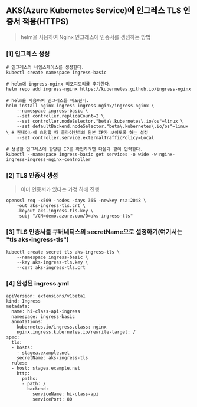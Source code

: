 ## AKS(Azure Kubernetes Service)에 인그레스 TLS 인증서 적용(HTTPS)
> helm을 사용하여 Nginx 인그레스에 인증서를 생성하는 방법
### [1] 인그레스 생성
```
# 인그레스의 네임스페이스를 생성한다.
kubectl create namespace ingress-basic

# helm에 ingress-nginx 리포지토리를 추가한다.
helm repo add ingress-nginx https://kubernetes.github.io/ingress-nginx

# helm을 사용하여 인그레스를 배포한다.
helm install nginx-ingress ingress-nginx/ingress-nginx \
    --namespace ingress-basic \
    --set controller.replicaCount=2 \
    --set controller.nodeSelector."beta\.kubernetes\.io/os"=linux \
    --set defaultBackend.nodeSelector."beta\.kubernetes\.io/os"=linux \ # 컨테이너에 요청할 때 클라이언트의 원본 IP가 보이도록 하는 설정
    --set controller.service.externalTrafficPolicy=Local
```

```
# 생성한 인그레스에 할당된 IP를 확인하려면 다음과 같이 입력한다.
kubectl --namespace ingress-basic get services -o wide -w nginx-ingress-ingress-nginx-controller
```
### [2] TLS 인증서 생성
> 이미 인증서가 있다는 가정 하에 진행  
```
openssl req -x509 -nodes -days 365 -newkey rsa:2048 \
    -out aks-ingress-tls.crt \
    -keyout aks-ingress-tls.key \
    -subj "/CN=demo.azure.com/O=aks-ingress-tls"
```

### [3] TLS 인증서를 쿠버네티스의 secretName으로 설정하기(여기서는 "tls aks-ingress-tls")
```
kubectl create secret tls aks-ingress-tls \
    --namespace ingress-basic \
    --key aks-ingress-tls.key \
    --cert aks-ingress-tls.crt
```

### [4] 완성된 ingress.yml
```
apiVersion: extensions/v1beta1
kind: Ingress
metadata:
  name: hi-class-api-ingress
  namespace: ingress-basic
  annotations:
    kubernetes.io/ingress.class: nginx
    nginx.ingress.kubernetes.io/rewrite-target: /
spec:
  tls:
  - hosts:
    - stagea.example.net
    secretName: aks-ingress-tls
  rules:
  - host: stagea.example.net
    http:
      paths:
      - path: /
        backend:
          serviceName: hi-class-api
          servicePort: 80
```
